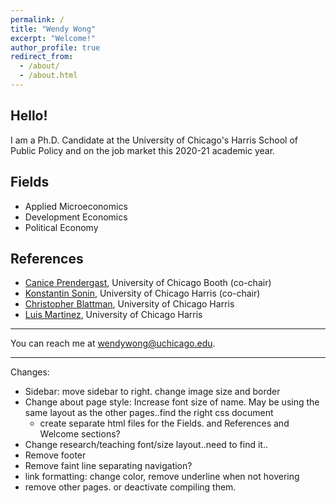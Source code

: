 ```yaml
---
permalink: /
title: "Wendy Wong"
excerpt: "Welcome!"
author_profile: true
redirect_from: 
  - /about/
  - /about.html
---
```


## Hello!
I am a Ph.D. Candidate at the University of Chicago's Harris School of Public Policy and on the job market this 2020-21 academic year.


## Fields 
* Applied Microeconomics
* Development Economics
* Political Economy

## References 
* [Canice Prendergast](https://www.chicagobooth.edu/faculty/directory/p/canice-prendergast), University of Chicago Booth (co-chair)
* [Konstantin Sonin](https://harris.uchicago.edu/directory/konstantin-sonin), University of Chicago Harris (co-chair)
* [Christopher Blattman](https://harris.uchicago.edu/directory/christopher-blattman), University of Chicago Harris 
* [Luis Martinez](https://harris.uchicago.edu/directory/luis-martinez), University of Chicago Harris 

---


You can reach me at [wendywong@uchicago.edu](mailto:wendywong@uchicago.edu).

---

Changes:
- Sidebar: move sidebar to right. change image size and border
- Change about page style: Increase font size of name. May be using the same layout as the other pages..find the right css document
	- create separate html files for the Fields. and References and Welcome sections?
- Change research/teaching font/size layout..need to find it..
- Remove footer
- Remove faint line separating navigation?
- link formatting: change color, remove underline when not hovering
- remove other pages. or deactivate compiling them.





